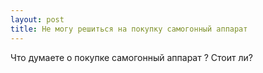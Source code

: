 ```yaml
---
layout: post 
title: Не могу решиться на покупку самогонный аппарат 
--- 
```

Что думаете о покупке самогонный аппарат ? Стоит ли?